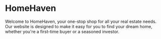# HomeHaven
Welcome to HomeHaven, your one-stop shop for all your real estate needs. Our website is designed to make it easy for you to find your dream home, whether you're a first-time buyer or a seasoned investor.

